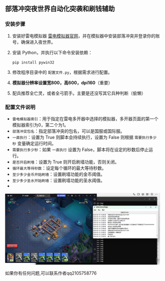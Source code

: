 ## 部落冲突夜世界自动化突袭和刷钱辅助

### 安装步骤
1. 安装好雷电模拟器 [雷电模拟器官网](https://www.ldmnq.com/)，并在模拟器中安装部落冲突并登录你的账号，确保进入夜世界。
2. 安装 Python，并执行以下命令安装依赖：
    ```
    pip install pywin32
    ```
   
3. 修改程序目录中的 `配置文件.py`，根据需求进行配置。
4. **模拟器分辨率设置宽800，高600，dpi160**（重要）
5. 配兵推荐全亡灵，或者全弓箭手。主要是还没写其它兵种判断（偷懒）

### 配置文件说明
- `雷电模拟器索引`：用于指定在雷电多开器中选择的模拟器，多开器页面的第一个模拟器索引为0，第二个为1。
- `部落冲突包名`：指定部落冲突的包名，可以是国服或国际服。
- `一直执行`：设置为 True 则脚本会持续执行，设置为 False 则根据 `需要执行多少秒` 变量确定运行时间。
- `需要执行多少秒`：如果 `一直执行` 设置为 False，脚本将在设定的秒数后停止运行。
- `是否开启刷墙`：设置为 True 则开启刷墙功能，否则关闭。
- `循环最大等待秒数`：设定每个循环的最大等待秒数。
- `至少多少金币开始刷墙`：设置刷墙功能的金币阈值。
- `至少多少圣水开始刷墙`：设置刷墙功能的圣水阈值。
- 
![运行界面](img/运行界面.png)

如果你有任何问题,可以联系作者qq2105758776
